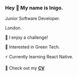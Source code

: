 ### Hey 👋 My name is Inigo.

Junior Software Developer.

London.

🧠 I enjoy a challenge!

🌱 Interested in Green Tech.

⚡️ Currently learning React Native.

📄 Check out my [**CV**](https://github.com/Inimesh/CV)

